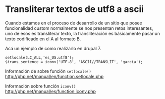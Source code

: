 # Transliterar textos de utf8 a ascii

Cuando estamos en el proceso de desarrollo de un sitio que posee funcionalidad custom normalmente se nos presentan retos interesantes, uno de esos es transliterar texto, la transliteración es básicamente pasar un texto codificado en el A al formato B. 

Acá un ejemplo de como realizarlo en drupal 7.

```
setlocale(LC_ALL,'es_US.utf8');
$trans_sentence = iconv('UTF-8', 'ASCII//TRANSLIT', 'garcía');
```

Información de sobre función ```setlocale()```
http://php.net/manual/en/function.setlocale.php


Información sobre función ```iconv()```
http://php.net/manual/es/function.iconv.php



